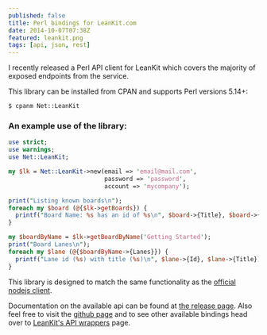 ```yaml
---
published: false
title: Perl bindings for LeanKit.com
date: 2014-10-07T07:38Z
featured: leankit.png
tags: [api, json, rest]
---
```

I recently released a Perl API client for LeanKit which covers the majority of exposed endpoints from the service.

This library can be installed from CPAN and supports Perl versions 5.14+:

```
$ cpanm Net::LeanKit
```

### An example use of the library:

```perl
use strict;
use warnings;
use Net::LeanKit;

my $lk = Net::LeanKit->new(email => 'email@mail.com',
                           password => 'password',
                           account => 'mycompany');

print("Listing known boards\n");
foreach my $board (@{$lk->getBoards}) {
  printf("Board Name: %s has an id of %s\n", $board->{Title}, $board->{Id});
}

my $boardByName = $lk->getBoardByName('Getting Started');
print("Board Lanes\n");
foreach my $lane (@{$boardByName->{Lanes}}) {
  printf("Lane id (%s) with title (%s)\n", $lane->{Id}, $lane->{Title});
}
```

This library is designed to match the same functionality as the <a href="https://github.com/LeanKit/leankit-node-client">official nodejs client</a>.

Documentation on the available api can be found at <a href="https://metacpan.org/pod/Net::LeanKit">the release page</a>. Also feel free to visit the <a href="https://github.com/battlemidget/p5-leankit">github page</a> and to see other available bindings head over to <a href="https://support.leankit.com/entries/28686507-Other-LeanKit-API-Wrappers-and-Examples">LeanKit's API wrappers</a> page.
